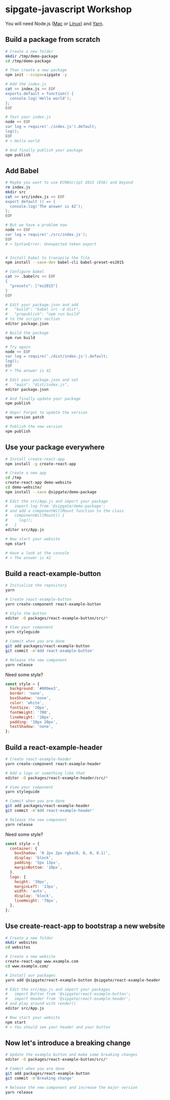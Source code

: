 sipgate-javascript Workshop
===========================

You will need Node.js ([Mac](https://nodejs.org/en/download/current/) or [Linux](https://github.com/nodesource/distributions#installation-instructions))
and [Yarn](https://yarnpkg.com/en/docs/install).


Build a package from scratch
----------------------------

```bash
# Create a new folder
mkdir /tmp/demo-package
cd /tmp/demo-package

# Than create a new package
npm init --scope=sipgate -y

# Add the index.js
cat >> index.js << EOF
exports.default = function() {
  console.log('Hello world');
};
EOF

# Test your index.js
node << EOF
var log = require('./index.js').default;
log();
EOF
# > Hello world

# And finally publish your package
npm publish
```


Add Babel
---------

```bash
# Maybe you want to use ECMAScript 2015 (ES6) and beyond
rm index.js
mkdir src
cat >> src/index.js << EOF
export default () => {
  console.log('The answer is 42');
};
EOF

# But we have a problem now
node << EOF
var log = require('./src/index.js');
EOF
# > SyntaxError: Unexpected token export


# Install babel to transpile the file
npm install --save-dev babel-cli babel-preset-es2015

# Configure babel
cat >> .babelrc << EOF
{
  "presets": ["es2015"]
}
EOF

# Edit your package.json and add
#   "build": "babel src -d dist",
#   "prepublish": "npm run build"
# to the scripts section
editor package.json

# Build the package
npm run build

# Try again
node << EOF
var log = require('./dist/index.js').default;
log();
EOF
# > The answer is 42

# Edit your package.json and set
#   "main": "dist/index.js",
editor package.json

# And finally update your package
npm publish

# Oops! Forgot to update the version
npm version patch

# Publish the new version
npm publish
```


Use your package everywhere
---------------------------

```bash
# Install create-react-app
npm install -g create-react-app

# Create a new app
cd /tmp
create-react-app demo-website
cd demo-website/
npm install --save @sipgate/demo-package

# Edit the src/App.js and import your package
#   import log from '@sipgate/demo-package';
# and add a componentWillMount function to the class
#   componentWillMount() {
#     log();
#   }
editor src/App.js

# Now start your website
npm start

# Have a look at the console
# > The answer is 42
```


Build a react-example-button
----------------------------

```bash
# Initialize the repository
yarn

# Create react-example-button
yarn create-component react-example-button

# Style the button
editor -O packages/react-example-button/src/*

# View your component
yarn styleguide

# Commit when you are done
git add packages/react-example-button
git commit -m'Add react-example-button'

# Release the new component
yarn release
```

Need some style?
```jsx
const style = {
  background: '#009ee3',
  border: 'none',
  boxShadow: 'none',
  color: 'white',
  fontSize: '20px',
  fontWeight: '700',
  lineHeight: '28px',
  padding: '10px 20px',
  textShadow: 'none',
};
```


Build a react-example-header
----------------------------

```bash
# Create react-example-header
yarn create-component react-example-header

# Add a logo or something like that
editor -O packages/react-example-header/src/*

# View your component
yarn styleguide

# Commit when you are done
git add packages/react-example-header
git commit -m'Add react-example-header'

# Release the new component
yarn release
```

Need some style?
```jsx
const style = {
  container: {
    boxShadow: '0 2px 2px rgba(0, 0, 0, 0.1)',
    display: 'block',
    padding: '5px 13px',
    marginBottom: '10px',
  },
  logo: {
    height: '39px',
    marginLeft: '13px',
    width: 'auto',
    display: 'block',
    lineHeight: '78px',
  },
};
```


Use create-react-app to bootstrap a new website
-----------------------------------------------

```bash
# Create a new folder
mkdir websites
cd websites

# Create a new website
create-react-app www.example.com
cd www.example.com/

# Install our packages
yarn add @sipgate/react-example-button @sipgate/react-example-header

# Edit the src/App.js and import your packages
#   import Button from '@sipgate/react-example-button';
#   import Header from '@sipgate/react-example-header';
# and play around with render()
editor src/App.js

# Now start your website
npm start
# > You should see your header and your button
```


Now let's introduce a breaking change
-------------------------------------

```bash
# Update the example button and make some breaking changes
editor -O packages/react-example-button/src/*

# Commit when you are done
git add packages/react-example-button
git commit -m'Breaking change'

# Release the new component and increase the major version
yarn release
```
